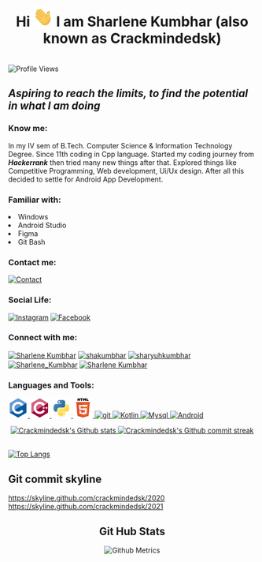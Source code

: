 <h1 align="center"> Hi <img src="https://raw.githubusercontent.com/ABSphreak/ABSphreak/master/gifs/Hi.gif"  width="40" height="40"> I am Sharlene Kumbhar (also known as Crackmindedsk) </h1>

<!--
**Crackmindedsk/Crackmindedsk** is a ✨ _special_ ✨ repository because its `README.md` (this file) appears on your GitHub profile.

Here are some ideas to get you started:

- 🔭 I’m currently working on ...
- 🌱 I’m currently learning ...
- 👯 I’m looking to collaborate on ...
- 🤔 I’m looking for help with ...
- 💬 Ask me about ...
- 📫 How to reach me: ...
- 😄 Pronouns: ...
- ⚡ Fun fact: ...
-->

</br>![Profile Views](https://komarev.com/ghpvc/?username=Crackmindedsk)

## <I>Aspiring to reach the limits, to find the potential in what I am doing</I>

### Know me:
In my IV sem of B.Tech. Computer Science & Information Technology Degree. Since 11th coding in Cpp language. Started my coding journey from ***Hackerrank*** then tried many new things after that. Explored things like Competitive Programming, Web development, Ui/Ux design. After all this decided to settle for Android App Development. 
</br>

### Familiar with:
<li>Windows
<li>Android Studio
<li>Figma
<li>Git Bash

### Contact me:
[![Contact](https://img.shields.io/badge/Email-shakumbhar@gmail.com-orange?labelColor=yellow)](mailto:shakumbhar@gmail.com)
### Social Life:
[![Instagram](https://img.shields.io/badge/Instagram-Developer%20journey-blueviolet?logo=Instagram&logoColor=blueviolet&labelColor=black)](https://www.instagram.com/crackmindedsk/) [![Facebook](https://img.shields.io/badge/Facebook-Send%20me%20a%20message-blue?logo=Facebook&logoColor=blue&labelColor=black)](https://www.facebook.com/crackmindedsk) 

### Connect with me:
<p align="left">
    <a href="https://www.linkedin.com/in/sharlene-kumbhar-59078118b/" target="_blank"><img align="center"
            src="https://cdn.jsdelivr.net/npm/simple-icons@3.0.1/icons/linkedin.svg" alt="Sharlene Kumbhar" height="30"
            width="40" /></a>
    <a href="https://codeforces.com/profile/shakumbhar" target="_blank"><img align="center"
            src="https://cdn.jsdelivr.net/npm/simple-icons@3.0.1/icons/codeforces.svg" alt="shakumbhar" height="30"
            width="40" /></a>
    <a href="https://www.hackerrank.com/sharyuhkumbhar" target="_blank"><img align="center"
            src="https://cdn.jsdelivr.net/npm/simple-icons@3.0.1/icons/hackerrank.svg" alt="sharyuhkumbhar" height="30"
            width="40" /></a>
    <a href="https://leetcode.com/Sharlene_Kumbhar/" target="_blank"><img align="center"
            src="https://cdn.jsdelivr.net/npm/simple-icons@3.0.1/icons/leetcode.svg" alt="Sharlene_Kumbhar" height="30"
            width="40" /></a>
    <a href="https://developers.google.com/profile/u/100251123362248964527" target="_blank"><img align="center"
            src="https://cdn.jsdelivr.net/npm/simple-icons@3.0.1/icons/google.svg" alt="Sharlene Kumbhar" height="30"
            width="40" /></a>
  </p>
  
### Languages and Tools:
<p align="left">
    <a href="https://www.cprogramming.com/" target="_blank"> <img
            src="https://raw.githubusercontent.com/devicons/devicon/master/icons/c/c-original.svg" alt="c" width="40"
            height="40" /> </a>
    <a href="https://www.w3schools.com/cpp/" target="_blank">
        <img src="https://raw.githubusercontent.com/devicons/devicon/master/icons/cplusplus/cplusplus-original.svg"
            alt="cplusplus" width="40" height="40" /> </a>
    <a href="https://www.python.org" target="_blank"> <img
            src="https://raw.githubusercontent.com/devicons/devicon/master/icons/python/python-original.svg"
            alt="python" width="40" height="40" /> </a>
    <a href="https://www.w3.org/html/" target="_blank"> <img
            src="https://raw.githubusercontent.com/devicons/devicon/master/icons/html5/html5-original-wordmark.svg"
            alt="html5" width="40" height="40" /> </a>
    <a href="https://git-scm.com/" target="_blank"> <img
            src="https://www.vectorlogo.zone/logos/git-scm/git-scm-icon.svg" alt="git" width="40" height="40" /> </a>
    <a href="https://kotlinlang.org/" target="_blank"> <img
            src="https://upload.wikimedia.org/wikipedia/commons/0/06/Kotlin_Icon.svg" alt="Kotlin"
            width="40" height="40" /> </a>
    <a href="https://www.mysql.com" target="_blank"> <img
            src="https://www.vectorlogo.zone/logos/mysql/mysql-icon.svg" alt="Mysql"
            width="40" height="40" /> </a>
    <a href="https://developer.android.com/" target="_blank"> <img
            src="https://upload.wikimedia.org/wikipedia/commons/d/d7/Android_robot.svg"
            alt="Android" width="40" height="40" /> </a>
</p>

<div align="center" style="text-align:center">
    <a href="#">
        <img width="49%"  src="https://github-readme-stats.vercel.app/api?username=Crackmindedsk&show_icons=true&bg_color=fff&hide_border=true&count_private=true"
            alt="Crackmindedsk's Github stats">
    </a>
    <a href="#">
        <img width="49%"  src="https://github-readme-streak-stats.herokuapp.com/?user=Crackmindedsk&hide_border=true&bg_color=101013"
            alt="Crackmindedsk's Github commit streak">
    </a>
</div>
    
 </br>[![Top Langs](https://github-readme-stats.vercel.app/api/top-langs/?username=Crackmindedsk&hide_border=true)](https://github.com/Crackmindedsk/github-readme-stats)
<!-- ![Top Langs](https://github-readme-stats.vercel.app/api/top-langs/?username=Crackmindedsk&layout=compact&show_icons=true&theme=vue&hide_border=true&count_private=true&bg_color=fff&title_color=00DCA8)
 -->

<!-- ![Sharlene's GitHub stats](https://github-readme-stats.vercel.app/api?username=Crackmindedsk&show_icons=true&theme=vue&hide_border=true&count_private=true&bg_color=101013&title_color=00DCA8&text_color=FDFCFF)
 -->
## Git commit skyline
https://skyline.github.com/crackmindedsk/2020
<br>https://skyline.github.com/crackmindedsk/2021

<h2 align="center">Git Hub Stats</h2>
  <!--
<p align="center"><img src="https://github-readme-stats.vercel.app/api?username=Aayushi-Mittal&count_private=true&show_icons=true&bg_color=#000&theme=cobalt"></p>
<p align="center"><img align="center" src="https://github-readme-streak-stats.herokuapp.com/?user=Aayushi-Mittal&theme=dark&hide_border=true"/></p> 
  -->
<p align="center"><img src="https://metrics.lecoq.io/Crackmindedsk" alt="Github Metrics"></p>
